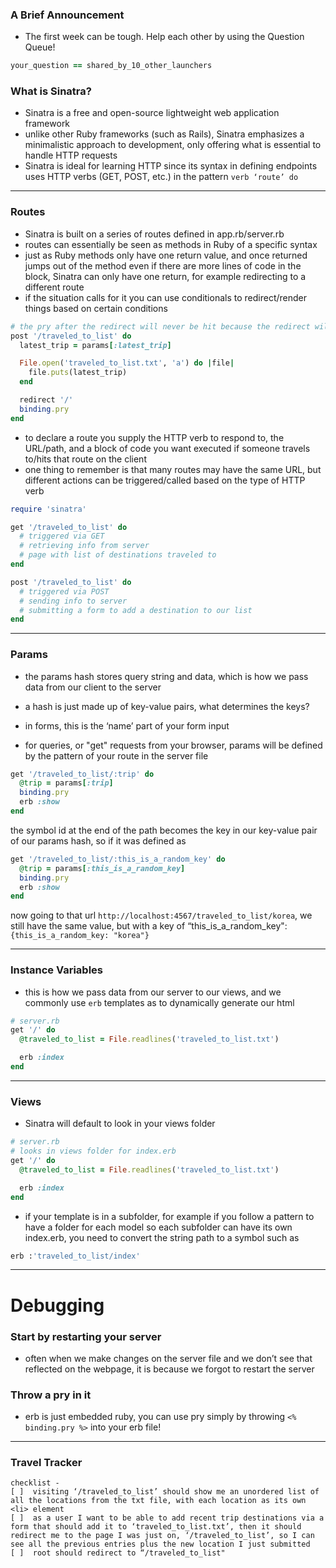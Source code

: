 ### A Brief Announcement
* The first week can be tough. Help each other by using the Question Queue!

```ruby
your_question == shared_by_10_other_launchers
```

### What is Sinatra?

* Sinatra is a free and open-source lightweight web application framework
* unlike other Ruby frameworks (such as Rails), Sinatra emphasizes a minimalistic approach to development, only offering what is essential to handle HTTP requests
* Sinatra is ideal for learning HTTP since its syntax in defining endpoints uses HTTP verbs (GET, POST, etc.) in the pattern `verb ‘route’ do`

---

### Routes

* Sinatra is built on a series of routes defined in app.rb/server.rb
* routes can essentially be seen as methods in Ruby of a specific syntax
* just as Ruby methods only have one return value, and once returned jumps out of the method even if there are more lines of code in the block, Sinatra can only have one return, for example redirecting to a different route
* if the situation calls for it you can use conditionals to redirect/render things based on certain conditions

```ruby
# the pry after the redirect will never be hit because the redirect will cause an exit of the block / method
post '/traveled_to_list' do
  latest_trip = params[:latest_trip]

  File.open('traveled_to_list.txt', 'a') do |file|
    file.puts(latest_trip)
  end

  redirect '/'
  binding.pry
end
```

* to declare a route you supply the HTTP verb to respond to, the URL/path, and a block of code you want executed if someone travels to/hits that route on the client
* one thing to remember is that many routes may have the same URL, but different actions can be triggered/called based on the type of HTTP verb

```ruby
require 'sinatra'

get '/traveled_to_list' do
  # triggered via GET
  # retrieving info from server
  # page with list of destinations traveled to
end

post '/traveled_to_list' do
  # triggered via POST
  # sending info to server
  # submitting a form to add a destination to our list
end
```
---

### Params

* the params hash stores query string and data, which is how we pass data from our client to the server
* a hash is just made up of key-value pairs, what determines the keys?

* in forms, this is the ‘name’ part of your form input
* for queries, or "get" requests from your browser, params will be defined by the pattern of your route in the server file

```ruby
get '/traveled_to_list/:trip' do
  @trip = params[:trip]
  binding.pry
  erb :show
end
```

the symbol id at the end of the path becomes the key in our key-value pair of our params hash, so if it was defined as

```ruby
get '/traveled_to_list/:this_is_a_random_key' do
  @trip = params[:this_is_a_random_key]
  binding.pry
  erb :show
end
```

now going to that url `http://localhost:4567/traveled_to_list/korea`, we still have the same value, but with a key of “this_is_a_random_key": `{this_is_a_random_key: "korea"}`

---

### Instance Variables

* this is how we pass data from our server to our views, and we commonly use `erb` templates as to dynamically generate our html

```ruby
# server.rb
get '/' do
  @traveled_to_list = File.readlines('traveled_to_list.txt')

  erb :index
end
```

---

### Views

* Sinatra will default to look in your views folder

```ruby
# server.rb
# looks in views folder for index.erb
get '/' do
  @traveled_to_list = File.readlines('traveled_to_list.txt')

  erb :index
end
```

* if your template is in a subfolder, for example if you follow a pattern to have a folder for each model so each subfolder can have its own index.erb, you need to convert the string path to a symbol such as

```ruby
erb :'traveled_to_list/index'
```

---

Debugging
=========

### Start by restarting your server

* often when we make changes on the server file and we don’t see that reflected on the webpage, it is because we forgot to restart the server

### Throw a pry in it

* erb is just embedded ruby, you can use pry simply by throwing `<% binding.pry %>` into your erb file!

---
### Travel Tracker
```
checklist -
[ ]  visiting ‘/traveled_to_list’ should show me an unordered list of all the locations from the txt file, with each location as its own <li> element
[ ]  as a user I want to be able to add recent trip destinations via a form that should add it to ‘traveled_to_list.txt’, then it should redirect me to the page I was just on, ‘/traveled_to_list’, so I can see all the previous entries plus the new location I just submitted
[ ]  root should redirect to “/traveled_to_list"
```
